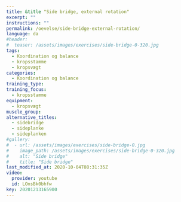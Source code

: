 ```yaml
---
title: &title "Side bridge, external rotation"
excerpt: ""
instructions: ""
permalink: /oevelse/side-bridge-external-rotation/
language: da
#header:
#  teaser: /assets/images/exercises/side-bridge-0-320.jpg
tags:
  - Koordination og balance
  - kropsstamme
  - kropsvægt
categories:
  - Koordination og balance
training_type: 
training_focus: 
  - kropsstamme
equipment:
  - kropsvægt
muscle_group:
alternative_titles:
  - sidebridge
  - sideplanke
  - sideplanken
#gallery:
#  - url: /assets/images/exercises/side-bridge-0.jpg
#    image_path: /assets/images/exercises/side-bridge-0-320.jpg
#    alt: "Side bridge"
#    title: "Side bridge"
last_modified_at: 2020-10-04T08:31:35Z
video:
  provider: youtube
  id: LOnsBk0bhfw
key: 20201213165900
---
```

